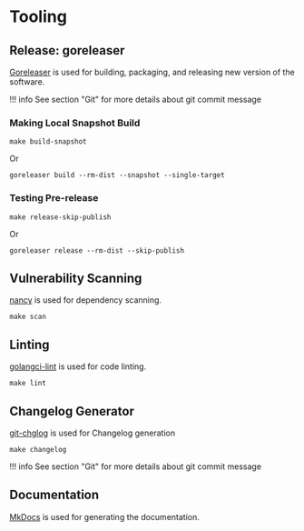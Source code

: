 # Tooling 


## Release: goreleaser

[Goreleaser](https://goreleaser.com/) is used for building, packaging, and releasing new version of the software.


!!! info
    See section "Git" for more details about git commit message

### Making Local Snapshot Build

```
make build-snapshot
```
Or 
```
goreleaser build --rm-dist --snapshot --single-target
```

### Testing Pre-release

```
make release-skip-publish

```
Or

```
goreleaser release --rm-dist --skip-publish
```

## Vulnerability Scanning

[nancy](https://github.com/sonatype-nexus-community/nancy) is used for dependency scanning.

```
make scan
```

## Linting 

[golangci-lint](https://golangci-lint.run/) is used for code linting. 

```
make lint
```

## Changelog Generator

[git-chglog](https://github.com/git-chglog/git-chglog) is used for Changelog generation

```
make changelog
```

!!! info
    See section "Git" for more details about git commit message


## Documentation 

[MkDocs](https://squidfunk.github.io/mkdocs-material/) is used for generating the documentation.
